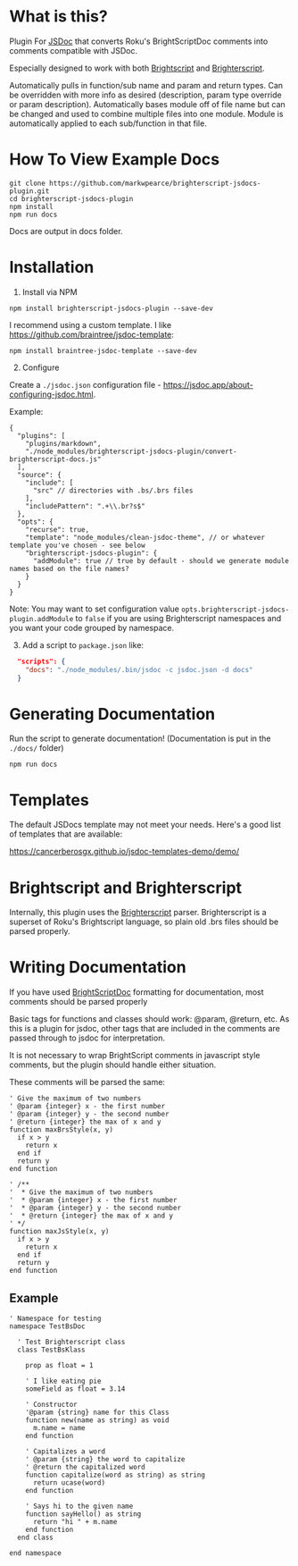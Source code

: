 # What is this?

Plugin For [JSDoc](https://jsdoc.app/) that converts Roku's BrightScriptDoc comments into comments compatible with JSDoc.

Especially designed to work with both [Brightscript](https://developer.roku.com/docs/references/brightscript/language/brightscript-language-reference.md) and [Brighterscript](https://github.com/rokucommunity/brighterscript).

Automatically pulls in function/sub name and param and return types. Can be overridden with more info as desired (description, param type override or param description). Automatically bases module off of file name but can be changed and used to combine multiple files into one module. Module is automatically applied to each sub/function in that file.

# How To View Example Docs

```
git clone https://github.com/markwpearce/brighterscript-jsdocs-plugin.git
cd brighterscript-jsdocs-plugin
npm install
npm run docs
```

Docs are output in docs folder.

# Installation

1. Install via NPM

```
npm install brighterscript-jsdocs-plugin --save-dev
```

I recommend using a custom template. I like https://github.com/braintree/jsdoc-template:

```
npm install braintree-jsdoc-template --save-dev
```

2. Configure

Create a `./jsdoc.json` configuration file - https://jsdoc.app/about-configuring-jsdoc.html.

Example:

```jsonc
{
  "plugins": [
    "plugins/markdown",
    "./node_modules/brighterscript-jsdocs-plugin/convert-brighterscript-docs.js"
  ],
  "source": {
    "include": [
      "src" // directories with .bs/.brs files
    ],
    "includePattern": ".+\\.br?s$"
  },
  "opts": {
    "recurse": true,
    "template": "node_modules/clean-jsdoc-theme", // or whatever template you've chosen - see below
    "brighterscript-jsdocs-plugin": {
      "addModule": true // true by default - should we generate module names based on the file names?
    }
  }
}
```

Note: You may want to set configuration value `opts.brighterscript-jsdocs-plugin.addModule` to `false` if you are using Brighterscript namespaces and you want your code grouped by namespace.

3. Add a script to `package.json` like:

```json
  "scripts": {
    "docs": "./node_modules/.bin/jsdoc -c jsdoc.json -d docs"
  }
```

# Generating Documentation

Run the script to generate documentation! (Documentation is put in the `./docs/` folder)

```
npm run docs
```

# Templates

The default JSDocs template may not meet your needs. Here's a good list of templates that are available:

https://cancerberosgx.github.io/jsdoc-templates-demo/demo/

# Brightscript and Brighterscript

Internally, this plugin uses the [Brighterscript](https://github.com/rokucommunity/brighterscript) parser. Brighterscript is a superset of Roku's Brightscript language, so plain old .brs files should be parsed properly.

# Writing Documentation

If you have used [BrightScriptDoc](https://developer.roku.com/docs/developer-program/dev-tools/brightscript-doc.md) formatting for documentation, most comments should be parsed properly

Basic tags for functions and classes should work: @param, @return, etc. As this is a plugin for jsdoc, other tags that are included in the comments are passed through to jsdoc for interpretation.

It is not necessary to wrap BrightScript comments in javascript style comments, but the plugin should handle either situation.

These comments will be parsed the same:

```
' Give the maximum of two numbers
' @param {integer} x - the first number
' @param {integer} y - the second number
' @return {integer} the max of x and y
function maxBrsStyle(x, y)
  if x > y
    return x
  end if
  return y
end function

' /**
'  * Give the maximum of two numbers
'  * @param {integer} x - the first number
'  * @param {integer} y - the second number
'  * @return {integer} the max of x and y
' */
function maxJsStyle(x, y)
  if x > y
    return x
  end if
  return y
end function
```

## Example

```
' Namespace for testing
namespace TestBsDoc

  ' Test Brighterscript class
  class TestBsKlass

    prop as float = 1

    ' I like eating pie
    someField as float = 3.14

    ' Constructor
    '@param {string} name for this Class
    function new(name as string) as void
      m.name = name
    end function

    ' Capitalizes a word
    ' @param {string} the word to capitalize
    ' @return the capitalized word
    function capitalize(word as string) as string
      return ucase(word)
    end function

    ' Says hi to the given name
    function sayHello() as string
      return "hi " + m.name
    end function
  end class

end namespace
```
